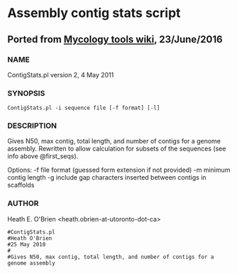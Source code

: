 # Assembly contig stats script

## Ported from [Mycology tools wiki](http://mycologywiki.kew.org/mycology/index.php/Assembly_contig_stats), 23/June/2016

### NAME

ContigStats.pl version 2, 4 May 2011

### SYNOPSIS

```ContigStats.pl -i sequence file [-f format] [-l]```

### DESCRIPTION

Gives N50, max contig, total length, and number of contigs for a genome assembly.
Rewritten to allow calculation for subsets of the sequences (see info above @first_seqs).

Options:
      -f file format (guessed form extension if not provided)
      -m minimum contig length
      -g include gap characters inserted between contigs in scaffolds

### AUTHOR

 Heath E. O'Brien <heath.obrien-at-utoronto-dot-ca>

```
#ContigStats.pl
#Heath O'Brien
#25 May 2010
#
#Gives N50, max contig, total length, and number of contigs for a genome assembly
```